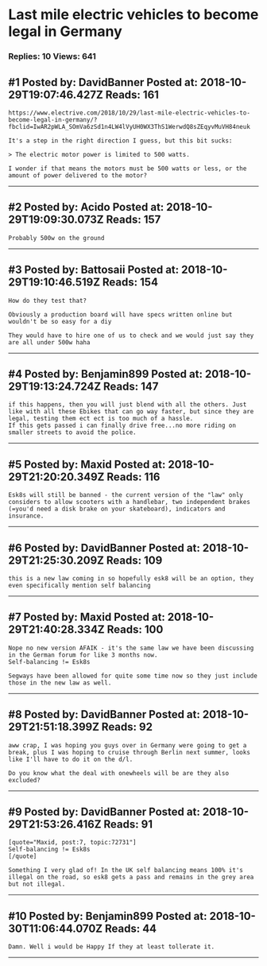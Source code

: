 # Last mile electric vehicles to become legal in Germany

### Replies: 10 Views: 641

## \#1 Posted by: DavidBanner Posted at: 2018-10-29T19:07:46.427Z Reads: 161

```
https://www.electrive.com/2018/10/29/last-mile-electric-vehicles-to-become-legal-in-germany/?fbclid=IwAR2pWLA_SOmVa6zSd1n4LW4lVyUH0WX3ThS1WerwdQ8sZEqyvMuVH84neuk

It's a step in the right direction I guess, but this bit sucks:

> The electric motor power is limited to 500 watts.

I wonder if that means the motors must be 500 watts or less, or the amount of power delivered to the motor?
```

---
## \#2 Posted by: Acido Posted at: 2018-10-29T19:09:30.073Z Reads: 157

```
Probably 500w on the ground
```

---
## \#3 Posted by: Battosaii Posted at: 2018-10-29T19:10:46.519Z Reads: 154

```
How do they test that?

Obviously a production board will have specs written online but wouldn't be so easy for a diy

They would have to hire one of us to check and we would just say they are all under 500w haha
```

---
## \#4 Posted by: Benjamin899 Posted at: 2018-10-29T19:13:24.724Z Reads: 147

```
if this happens, then you will just blend with all the others. Just like with all these Ebikes that can go way faster, but since they are legal, testing them ect ect is too much of a hassle.
If this gets passed i can finally drive free...no more riding on smaller streets to avoid the police.
```

---
## \#5 Posted by: Maxid Posted at: 2018-10-29T21:20:20.349Z Reads: 116

```
Esk8s will still be banned - the current version of the "law" only considers to allow scooters with a handlebar, two independent brakes (=you'd need a disk brake on your skateboard), indicators and insurance.
```

---
## \#6 Posted by: DavidBanner Posted at: 2018-10-29T21:25:30.209Z Reads: 109

```
this is a new law coming in so hopefully esk8 will be an option, they even specifically mention self balancing
```

---
## \#7 Posted by: Maxid Posted at: 2018-10-29T21:40:28.334Z Reads: 100

```
Nope no new version AFAIK - it's the same law we have been discussing in the German forum for like 3 months now.
Self-balancing != Esk8s

Segways have been allowed for quite some time now so they just include those in the new law as well.
```

---
## \#8 Posted by: DavidBanner Posted at: 2018-10-29T21:51:18.399Z Reads: 92

```
aww crap, I was hoping you guys over in Germany were going to get a break, plus I was hoping to cruise through Berlin next summer, looks like I'll have to do it on the d/l.

Do you know what the deal with onewheels will be are they also excluded?
```

---
## \#9 Posted by: DavidBanner Posted at: 2018-10-29T21:53:26.416Z Reads: 91

```
[quote="Maxid, post:7, topic:72731"]
Self-balancing != Esk8s
[/quote]

Something I very glad of! In the UK self balancing means 100% it's illegal on the road, so esk8 gets a pass and remains in the grey area but not illegal.
```

---
## \#10 Posted by: Benjamin899 Posted at: 2018-10-30T11:06:44.070Z Reads: 44

```
Damn. Well i would be Happy If they at least tollerate it.
```

---
